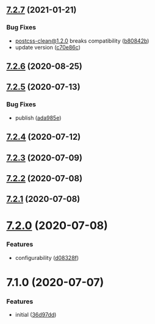 ## [7.2.7](https://github.com/softwaregroup-bg/ut-webpack/compare/v7.2.6...v7.2.7) (2021-01-21)


### Bug Fixes

* postcss-clean@1.2.0 breaks compatibility ([b80842b](https://github.com/softwaregroup-bg/ut-webpack/commit/b80842bff50fae910a49f582f0ab8dad7865aaa3))
* update version ([c70e86c](https://github.com/softwaregroup-bg/ut-webpack/commit/c70e86c9375f053096665c4da44712e9fda2d129))



## [7.2.6](https://github.com/softwaregroup-bg/ut-webpack/compare/v7.2.5...v7.2.6) (2020-08-25)



## [7.2.5](https://github.com/softwaregroup-bg/ut-webpack/compare/v7.2.4...v7.2.5) (2020-07-13)


### Bug Fixes

* publish ([ada985e](https://github.com/softwaregroup-bg/ut-webpack/commit/ada985e187037489a8527e8e4efaa47386ec7583))



## [7.2.4](https://github.com/softwaregroup-bg/ut-webpack/compare/v7.2.3...v7.2.4) (2020-07-12)



## [7.2.3](https://github.com/softwaregroup-bg/ut-webpack/compare/v7.2.2...v7.2.3) (2020-07-09)



## [7.2.2](https://github.com/softwaregroup-bg/ut-webpack/compare/v7.2.1...v7.2.2) (2020-07-08)



## [7.2.1](https://github.com/softwaregroup-bg/ut-webpack/compare/v7.2.0...v7.2.1) (2020-07-08)



# [7.2.0](https://github.com/softwaregroup-bg/ut-webpack/compare/v7.1.0...v7.2.0) (2020-07-08)


### Features

* configurability ([d08328f](https://github.com/softwaregroup-bg/ut-webpack/commit/d08328ff1e4aa9982a537baa7af40779ea481050))



# 7.1.0 (2020-07-07)


### Features

* initial ([36d97dd](https://github.com/softwaregroup-bg/ut-webpack/commit/36d97dd972f938c8f42104a8fb1551f351cdeeef))



